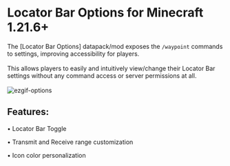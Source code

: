 # Locator Bar Options for Minecraft 1.21.6+
The [Locator Bar Options] datapack/mod exposes the `/waypoint` commands to settings, improving accessibility for players.
<br />
<br />
This allows players to easily and intuitively view/change their Locator Bar settings without any command access or server permissions at all.
<br />
<br />
![ezgif-options](https://github.com/user-attachments/assets/cf13e896-7d3b-467b-925c-ad90a96ac976)
## Features:

• Locator Bar Toggle
<br />

• Transmit and Receive range customization
<br />

• Icon color personalization
<br />




